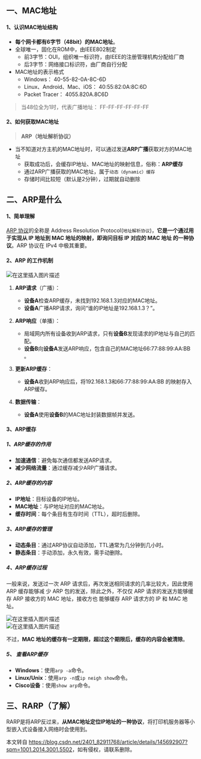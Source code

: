  

一、MAC地址
-------

#### 1、认识MAC地址结构

*   **每个网卡都有6字节（48bit）的MAC地址**。
*   全球唯一，固化在ROM中，由IEEE802制定
    *   前3字节：OUI，组织唯⼀标识符，由IEEE的注册管理机构分配给厂商
    *   后3字节：网络接口标识符，由厂商自行分配
*   MAC地址的表示格式
    *   Windows： 40-55-82-0A-8C-6D
    *   Linux、Android、Mac、iOS： 40:55:82:0A:8C:6D
    *   Packet Tracer： 4055.820A.8C6D

> 当48位全为1时，代表⼴播地址： FF-FF-FF-FF-FF-FF

#### 2、如何获取MAC地址

> **ARP（地址解析协议）**

*   当不知道对方主机的MAC地址时，可以通过发送**ARP广播**获取对方的MAC地址
    *   获取成功后，会缓存IP地址、MAC地址的映射信息，俗称：**ARP缓存**
    *   通过ARP广播获取的MAC地址，属于`动态（dynamic）缓存`
    *   存储时间比较短（默认是2分钟），过期就自动删除

二、ARP是什么
--------

#### 1、简单理解

[ARP 协议](https://so.csdn.net/so/search?q=ARP%20%E5%8D%8F%E8%AE%AE&spm=1001.2101.3001.7020)的全称是 Address Resolution Protocol(`地址解析协议`)，**它是⼀个通过用于实现从 IP 地址到 MAC 地址的映射，即询问目标 IP 对应的 MAC 地址 的⼀种协议**。ARP 协议在 IPv4 中极其重要。

#### 2、ARP 的工作机制

![在这里插入图片描述](https://i-blog.csdnimg.cn/direct/97aa571929704eb985c4eb0b97ac7199.png#pic_center)

1.  **ARP请求**（广播）：
    
    *   **设备A**检查ARP缓存，未找到192.168.1.3对应的MAC地址。
    *   **设备A**广播ARP请求，询问“谁的IP地址是192.168.1.3？”。
2.  **ARP响应**（单播）：
    
    *   局域网内所有设备收到ARP请求，只有**设备B**发现请求的IP地址与自己的匹配。
    *   **设备B**向**设备A**发送ARP响应，包含自己的MAC地址66:77:88:99:AA:BB 。
3.  **更新ARP缓存**：
    
    *   **设备A**收到ARP响应后，将192.168.1.3和66:77:88:99:AA:BB 的映射存入ARP缓存。
4.  **数据传输**：
    
    *   **设备A**使用**设备B**的MAC地址封装数据帧并发送。

#### 3、ARP缓存

##### 1、**ARP缓存的作用**

*   **加速通信**：避免每次通信都发送ARP请求。
*   **减少网络流量**：通过缓存减少ARP广播请求。

##### 2、**ARP缓存的内容**

*   **IP地址**：目标设备的IP地址。
*   **MAC地址**：与IP地址对应的MAC地址。
*   **缓存时间**：每个条目有生存时间（TTL），超时后删除。

##### 3、**ARP缓存的管理**

*   **动态条目**：通过ARP协议自动添加，TTL通常为几分钟到几小时。
*   **静态条目**：手动添加，永久有效，需手动删除。

##### 4、ARP缓存过程

⼀般来说，发送过⼀次 ARP 请求后，再次发送相同请求的几率比较大，因此使用 ARP 缓存能够减 少 ARP 包的发送，除此之外，不仅仅 ARP 请求的发送方能够缓存 ARP 接收方的 MAC 地址，接收方也 能够缓存 ARP 请求方的 IP 和 MAC 地址。

![在这里插入图片描述](https://i-blog.csdnimg.cn/direct/d33d009b629f4383bf539b5fcda17405.png#pic_center)  
![在这里插入图片描述](https://i-blog.csdnimg.cn/direct/91bd31cb019b4227a043ec94baef48cc.png#pic_center)

不过，**MAC 地址的缓存有一定期限，超过这个期限后，缓存的内容会被清除**。

##### 5、 **查看ARP缓存**

*   **Windows**：使用`arp -a`命令。
*   **Linux/Unix**：使用`arp -n`或`ip neigh show`命令。
*   **Cisco设备**：使用`show arp`命令。

三、RARP（了解）
----------

RARP是将ARP反过来，**从MAC地址定位IP地址的一种协议**，将打印机服务器等小型嵌入式设备接入网络时会使用到。

本文转自 <https://blog.csdn.net/2401_82911768/article/details/145692907?spm=1001.2014.3001.5502>，如有侵权，请联系删除。